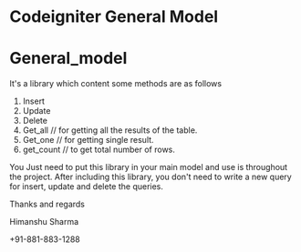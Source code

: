 # Codeigniter General Model 

# General_model

It's a library which content some methods are as follows
  1. Insert  
  2. Update  
  3. Delete  
  4. Get_all // for getting all the results of the table.  
  5. Get_one // for getting single result.  
  6. get_count // to get total number of rows.  
  
You Just need to put this library in your main model and use is throughout the project. 
After including this library, you don't need to write a new query for insert, update and delete the queries.


Thanks and regards

Himanshu Sharma 

+91-881-883-1288
